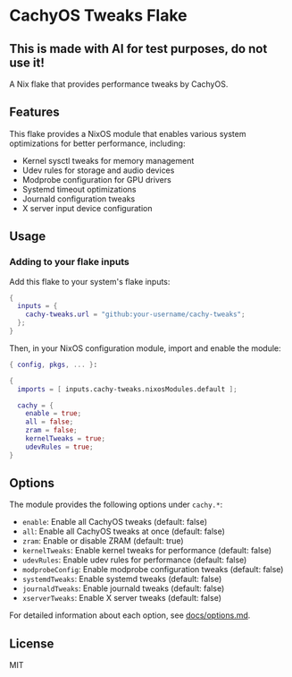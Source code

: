 # CachyOS Tweaks Flake

## This is made with AI for test purposes, do not use it!

A Nix flake that provides performance tweaks by CachyOS.

## Features

This flake provides a NixOS module that enables various system optimizations for better performance, including:

- Kernel sysctl tweaks for memory management
- Udev rules for storage and audio devices
- Modprobe configuration for GPU drivers
- Systemd timeout optimizations
- Journald configuration tweaks
- X server input device configuration

## Usage

### Adding to your flake inputs

Add this flake to your system's flake inputs:

```nix
{
  inputs = {
    cachy-tweaks.url = "github:your-username/cachy-tweaks";
  };
}
```

Then, in your NixOS configuration module, import and enable the module:

```nix
{ config, pkgs, ... }:

{
  imports = [ inputs.cachy-tweaks.nixosModules.default ];

  cachy = {
    enable = true;
    all = false;
    zram = false;
    kernelTweaks = true;
    udevRules = true;
}
```

## Options

The module provides the following options under `cachy.*`:

- `enable`: Enable all CachyOS tweaks (default: false)
- `all`: Enable all CachyOS tweaks at once (default: false)
- `zram`: Enable or disable ZRAM (default: true)
- `kernelTweaks`: Enable kernel tweaks for performance (default: false)
- `udevRules`: Enable udev rules for performance (default: false)
- `modprobeConfig`: Enable modprobe configuration tweaks (default: false)
- `systemdTweaks`: Enable systemd tweaks (default: false)
- `journaldTweaks`: Enable journald tweaks (default: false)
- `xserverTweaks`: Enable X server tweaks (default: false)

For detailed information about each option, see [docs/options.md](docs/options.md).

## License

MIT

